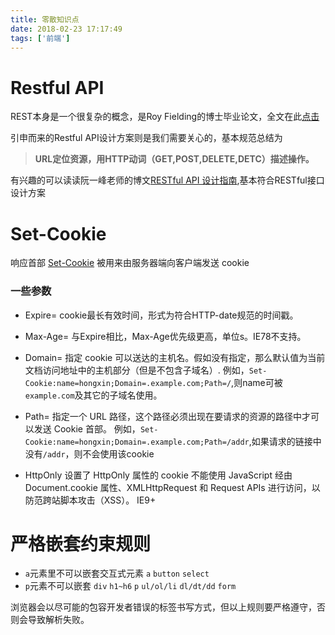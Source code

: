 ```yaml
---
title: 零散知识点
date: 2018-02-23 17:17:49
tags: ['前端']
---
```


# Restful API
REST本身是一个很复杂的概念，是Roy Fielding的博士毕业论文，全文在此[点击](http://www.ics.uci.edu/~fielding/pubs/dissertation/top.htm)

引申而来的Restful API设计方案则是我们需要关心的，基本规范总结为
> **URL定位资源，用HTTP动词（GET,POST,DELETE,DETC）描述操作。**

有兴趣的可以读读阮一峰老师的博文[RESTful API 设计指南](http://www.ruanyifeng.com/blog/2014/05/restful_api.html),基本符合RESTful接口设计方案


# Set-Cookie

响应首部 [Set-Cookie](https://developer.mozilla.org/zh-CN/docs/Web/HTTP/Headers/Set-Cookie) 被用来由服务器端向客户端发送 cookie

### 一些参数

* Expire=<date>
cookie最长有效时间，形式为符合HTTP-date规范的时间戳。

* Max-Age=<non-zero-digit>
与Expire相比，Max-Age优先级更高，单位s。IE78不支持。

* Domain=<domain-value>
指定 cookie 可以送达的主机名。假如没有指定，那么默认值为当前文档访问地址中的主机部分（但是不包含子域名）.
例如，`Set-Cookie:name=hongxin;Domain=.example.com;Path=/`,则name可被`example.com`及其它的子域名使用。

* Path=<path-value>
指定一个 URL 路径，这个路径必须出现在要请求的资源的路径中才可以发送 Cookie 首部。
例如，`Set-Cookie:name=hongxin;Domain=.example.com;Path=/addr`,如果请求的链接中没有`/addr`，则不会使用该cookie

* HttpOnly
设置了 HttpOnly 属性的 cookie 不能使用 JavaScript 经由  Document.cookie 属性、XMLHttpRequest 和  Request APIs 进行访问，以防范跨站脚本攻击（XSS）。 IE9+



# 严格嵌套约束规则

* `a`元素里不可以嵌套交互式元素 `a` `button`  `select`
* `p`元素不可以嵌套 `div`  `h1~h6` `p` `ul/ol/li` `dl/dt/dd` `form`

浏览器会以尽可能的包容开发者错误的标签书写方式，但以上规则要严格遵守，否则会导致解析失败。
